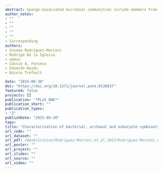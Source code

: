 ```yaml
---
abstract: Sponge-associated microbial communities include members from the three domains of life. In the case of bacteria, they are diverse, host specific and different from the surrounding seawater. However, little is known about the diversity and specificity of Eukarya and Archaea living in association with marine sponges. This knowledge gap is even greater regarding sponges from regions other than temperate and tropical environments. In Antarctica, marine sponges are abundant and important members of the benthos, structuring the Antarctic marine ecosystem. In this study, we used high throughput ribosomal gene sequencing to investigate the three-domain diversity and community composition from eight different Antarctic sponges. Taxonomic identification reveals that they belong to families Acarnidae, Chalinidae, Hymedesmiidae, Hymeniacidonidae, Leucettidae, Microcionidae, and Myxillidae. Our study indicates that there are different diversity and similarity patterns between bacterial/archaeal and eukaryote microbial symbionts from these Antarctic marine sponges, indicating inherent differences in how organisms from different domains establish symbiotic relationships. In general, when considering diversity indices and number of phyla detected, sponge-associated communities are more diverse than the planktonic communities. We conclude that three-domain microbial communities from Antarctic sponges are different from surrounding planktonic communities, expanding previous observations for Bacteria and including the Antarctic environment. Furthermore, we reveal differences in the composition of the sponge associated bacterial assemblages between Antarctic and tropical-temperate environments and the presence of a highly complex microbial eukaryote community, suggesting a particular signature for Antarctic sponges, different to that reported from other ecosystems.
author_notes:
- ""
- ""
- ""
- ""
- ""
- Corresponding
authors:
- Susana Rodríguez-Marconi
- Rodrigo De la Iglesia
- admin
- Cássio A. Fonseca
- Eduardo Hajdu
- Nicole Trefault 

date: "2015-09-30"
doi: "https://doi.org/10.1371/journal.pone.0138837"
featured: false
projects: []
publication: '*PLoS ONE*'
publication_short: ""
publication_types:
- "2"
publishDate: "2015-09-30"
tags:
title: "Characterization of bacterial, archaeal and eukaryote symbionts from antarctic sponges reveals a high diversity at a three-domain level and a particular signature for this ecosystem"
url_code: ""
url_dataset: ""
url_pdf: /#publication/Rodriguez-Marconi_et_al_2015/Rodriguez-Marconi_et_al_2015.pdf
url_poster: ""
url_project: ""
url_slides: ""
url_source: ""
url_video: ""
---
```


